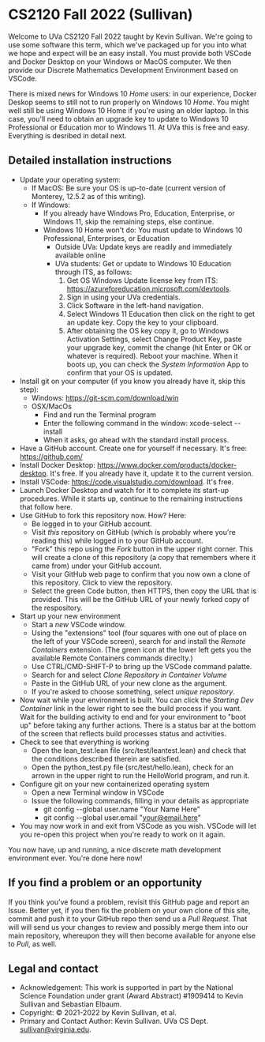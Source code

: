 # CS2120 Fall 2022 (Sullivan)

Welcome to UVa CS2120 Fall 2022 taught by Kevin Sullivan. We're going to use some software this term, which we've packaged up for you into what we hope and expect will be an easy install. You must provide both VSCode and Docker Desktop on your Windows or MacOS computer. We then provide our Discrete Mathematics Development Environment based on VSCode. 

There is mixed news for Windows 10 *Home* users: in our experience, Docker Deskop seems to still not to run properly on  Windows 10 *Home*. You might well still be using Windows 10 Home if you're using an older laptop. In this case, you'll need to obtain an upgrade key to update to Windows 10 Professional or Education mor to Windows 11. At UVa this is free and easy. Everything is desribed in detail next. 

## Detailed installation instructions

- Update your operating system:
  - If MacOS: Be sure your OS is up-to-date (current version of Monterey, 12.5.2 as of this writing).
  - If Windows:
    - If you already have Windows Pro, Education, Enterprise, or Windows 11, skip the remaining steps, else continue.
    - Windows 10 Home won't do: You must update to Windows 10 Professional, Enterprises, or Education
      - Outside UVa:  Update keys are readily and immediately available online
      - UVa students: Get or update to Windows 10 Education through ITS, as follows:
        1. Get OS Windows Update license key from ITS: <https://azureforeducation.microsoft.com/devtools>.
        3. Sign in using your UVa credentials.
        4. Click Software in the left-hand navigation. 
        5. Select Windows 11 Education then click on the right to get an update key. Copy the key to your clipboard.
        6. After obtaining the OS key copy it, go to Windows Activation Settings, select Change Product Key, paste your upgrade key, commit the change (hit Enter or OK or whatever is required). Reboot your machine. When it boots up, you can check the *System Information* App to confirm that your OS is updated.
- Install git on your computer (if you know you already have it, skip this step):
  - Windows: https://git-scm.com/download/win
  - OSX/MacOs
    - Find and run the Terminal program
    - Enter the following command in the window: xcode-select --install
    - When it asks, go ahead with the standard install process. 
- Have a GitHub account. Create one for yourself if necessary. It's free: <https://github.com/>
- Install Docker Desktop: <https://www.docker.com/products/docker-desktop>. It's free. If you already have it, update it to the current version.
- Install VSCode: <https://code.visualstudio.com/download>. It's free.
- Launch Docker Desktop and watch for it to complete its start-up procedures. While it starts up, continue to the remaining instructions that follow here.
- Use GitHub to fork this repository now. How? Here:
  - Be logged in to your GitHub account.
  - Visit *this* repository on GitHub (which is probably where you're reading this) while logged in to your GitHub account.
  - "Fork" this repo using the *Fork* button in the upper right corner. This will create a clone of this repository (a copy that remembers where it came from) under your GitHub account. 
  - Visit your GitHub web page to confirm that you now own a clone of this repository. Click to view the repository.
  - Select the green Code button, then HTTPS, then copy the URL that is provided. This will be the GitHub URL of your newly forked copy of the respository.
- Start up your new environment
  - Start a *new* VSCode window.
  - Using the "extensions" tool (four squares with one out of place on the left of your VSCode screen), search for and install the *Remote Containers* extension. (The green icon at the lower left gets you the available Remote Containers commands direclty.)
  - Use CTRL/CMD-SHIFT-P to bring up the VSCode command palatte.
  - Search for and select *Clone Repository in Container Volume*
  - Paste in the GitHub URL of your new clone as the argument.
  - If you're asked to choose something, select *unique repository*.
- Now wait while your environment is built. You can click the *Starting Dev Container* link in the lower right to see the build process if you want. Wait for the building activity to end and for your environment to "boot up" before taking any further actions. There is a status bar at the bottom of the screen that reflects build processes status and activities.
- Check to see that everything is working
  - Open the lean_test.lean file (src/test/leantest.lean) and check that the conditions described therein are satisfied.
  - Open the python_test.py file (src/test/hello.lean), check for an arrown in the upper right to run the HelloWorld program, and run it. 
- Configure git on your new containerized operating system
  - Open a new Terminal window in VSCode
  - Issue the following commands, filling in your details as appropriate
    - git config --global user.name "Your Name Here"
    - git config --global user.email "your@email.here"
- You may now work in and exit from VSCode as you wish. VSCode will let you re-open this project when you're ready to work on it again.

You now have, up and running, a nice discrete math development environment ever. You're done here now!

## If you find a problem or an opportunity

If you think you've found a problem, revisit this GitHub page and report an Issue. Better yet, if you then fix the problem on your own clone of this site, commit and push it to your GitHub repo then send us a *Pull Request*. That will will send us your changes to review and possibly merge them into our main repository, whereupon they will then become available for anyone else to *Pull*, as well.  

## Legal and contact

- Acknowledgement: This work is supported in part by the National Science Foundation under grant (Award Abstract) #1909414 to Kevin Sullivan and Sebastian Elbaum.
- Copyright: © 2021-2022 by Kevin Sullivan, et al.
- Primary and Contact Author: Kevin Sullivan. UVa CS Dept. sullivan@virginia.edu. 
